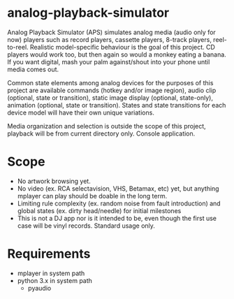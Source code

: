 # analog-playback-simulator

Analog Playback Simulator (APS) simulates analog media (audio only for now) players such as record players, cassette players, 8-track players, reel-to-reel. Realistic model-specific behaviour is the goal of this project. CD players would work too, but then again so would a monkey eating a banana. If you want digital, mash your palm against/shout into your phone until media comes out.

Common state elements among analog devices for the purposes of this project are available commands (hotkey and/or image region), audio clip (optional, state or transition), static image display (optional, state-only), animation (optional, state or transition). States and state transitions for each device model will have their own unique variations.

Media organization and selection is outside the scope of this project, playback will be from current directory only.
Console application.

# Scope
* No artwork browsing yet. 
* No video (ex. RCA selectavision, VHS, Betamax, etc) yet, but anything mplayer can play should be doable in the long term.
* Limiting rule complexity (ex. random noise from fault introduction) and global states (ex. dirty head/needle) for initial milestones
* This is not a DJ app nor is it intended to be, even though the first use case will be vinyl records. Standard usage only.

# Requirements
* mplayer in system path
* python 3.x in system path
    * pyaudio

